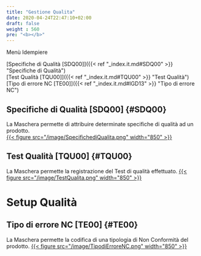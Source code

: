 ```yaml
---
title: "Gestione Qualita"
date: 2020-04-24T22:47:10+02:00
draft: false
weight : 560
pre: "<b></b>"
---
```


Menù Idempiere

[Specifiche di Qualità [SDQ00]]({{< ref "_index.it.md#SDQ00" >}} "Specifiche di Qualità") <br>
[Test Qualità [TQU00]]({{< ref "_index.it.md#TQU00" >}} "Test Qualità") <br>
[Tipo di errore NC [TE00]]({{< ref "_index.it.md#IGD13" >}} "Tipo di errore NC") <br>

## Specifiche di Qualità [SDQ00] {#SDQ00}
La Maschera permette di attribuire determinate specifiche di qualità ad un prodotto.  
[{{< figure src="/image/SpecifichediQualita.png"  width="850"  >}}](/image/SpecifichediQualita.png)
## Test Qualità [TQU00] {#TQU00}
La Maschera permette la registrazione del Test di qualità effettuato.
[{{< figure src="/image/TestQualita.png"  width="850"  >}}](/image/TestQualita.png)

# Setup Qualità
## Tipo di errore NC [TE00] {#TE00}
La Maschera permette la codifica di una tipologia di Non Conformità del prodotto.
[{{< figure src="/image/TipodiErroreNC.png"  width="850"  >}}](/image/TipodiErroreNC.png)
